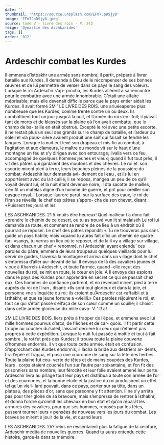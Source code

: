 ```yaml
---
date: ''
thumbnail: 'https://source.unsplash.com/EFm7JpD9jy8'
image: 'EFm7JpD9jy8.jpeg'
source: tome V - livre des rois - P. 243
reign: 'Dynastie des Aschkanides'
tags: []
order: '012'
---
```


# Ardeschir combat les Kurdes

Il emmena d’lstbakhr une armée sans nombre;
il partit, préparé à livrer bataille aux Kurdes. ll demanda à Dieu de le récompenser de ses bonnes œuvres et de lui permettre de verser dans ce pays le sang des voleurs. Lorsque le roi Ardeschir s’ap- procha, les Kurdes allèrent à sa rencontre pour le combattre avec une armée innombrable. C’était une
alfaire méprisable; mais elle devenait difficile parce que le pays entier aidait les Kurdes. Il avait formé
2M ’ LE LIVRE DES ROIS.
une ariuéeaperse plus nombreuse que les Kurdes,
comme trente contre un ou deux. Ils combattirent tout un jour jusqu’à la nuit, et l’armée du roi s’en-
fuit; il yiavait tant de morts et de blessés sur la plaine où l’on avait combattu, que le champ de ba- taille en était obstrué. Excepté le roi avec une petite escorte, il ne restait plus un seul des grands sur le champ de bataille, et l’ardeur du soleil et «la pous- sière avaient produit une soif qui faisait se fendre les langues.
Lorsque la nuit eut levé son drapeau et mis fin au combat, à l’agitation et aux clameurs, le maître
du monde vit sur le haut d’une montagne un feu et s’y dirigea avec son entourage; ilvalla vers ce feu, accompagné de quelques hommes jeunes et vieux; quand il fut tout près, il vit des pâtres qui gardaient des moutons et des chèvres. Le roi et. son escorte mirent pied à terre, leurs bouches pleines de la poussière du combat; Ardeschir leur demanda avi-
dement de l’eau , et ils lui en apportèrent avec du lait caillé; il se reposa, mangea un peu de ce qu’il voyait devant lui, et la nuit étant devenue noire, il ôta sacotte de mailles, s’en fit un matelas digne d’un homme de guerre, et prit pour oreiller son casque royal. I
Lorsque l’aurore parut. sur la surface des eaux, le roi de l’lran se réveilla; le chef des pâtres s’appro-
cha de son chevet, disant : «Puissent tes jours et les

LES ASCHKANIDES. 21.5 «nuits être heureux! Quel malheur t’a donc fait
«prendre le chemin de ce désert, où tu as trouvé
«un lit si malaiséh Le roi lui demanda sa route,
et comment se rendre de ce lieu à un endroit où il pourrait se reposer. Le chef des pâtres répondit:
« Tu ne trouveras pas sans guide un pays habité; mais «quand tu auras fait d’ici un chemin de quatre far- «sangs, tu verras un lieu où te reposer, et de là il «y a village sur village, et dans chacun un chef
« renommé. n i
Ardeschir, ayant enlendu’ ces paroles du pâtre,
emmena de leurs troupeaux quelques vieillards pour
lui servir de guides, traversa la montagne et arriva dans un village dont le chef s’empressa d’aller au-
devant de lui. Il envoya de là des cavaliers jeunes et vieux à Kharreh-i-Ardeschir, et toute l’armée, quand
-elle reçut des nouvelles du roi, se mit en route, le
cœur en joie. A
Il envoya des espions dans le pays des Kurdes
pour apprendre en secret ce qui se passait chez eux. Ces hommes de confiance partirent, et en revenant mirent pied à terre auprès du roi de l’lran , disant:
«Ils sont tout glorieux et dans la joie, et personne «ne s’inquiète du roi; ils croient qu’Ardeschir est
«affaibli et à Isthakhr, et que sa jeune fortune a «vieilli.» Ces paroles réjouirent le roi, et tout ce qui s’était passé s’elI’aça de son cœur comme un souille;
il choisit dans cette armée glorieuse dix mille cava-
V. ’ t! a!

2M LE LIVRE DES BOIS.
liers prêts à frapper de l’épée, et emmena avec lui
mille hommes pourvus d’arcs, de flèches et de car- quois. Il fit partir cette troupe au coucher du’soleil, laissant derrière lui ceux qui n’étaient pas propres à cette expédition.
Lorsque la nuit fut passée à moitié et tout à fait sombre , le roi fut près des Kurdes; il trouva toute la plaine couverte d’hommes endormis. il vit que toute cette armée. était en confusion. S’approchant des Kurdes endormis, il lâcha la bride aux destriers ar- dents, tira l’épée et frappa, et posa une couronne de
sang sur la tête des herbes. Toute la plaine fut cou- verte de têtes et de mains coupées des Kurdes, leurs
. corps étaient couchés l’un sur l’autre par soixantaine,
et l’on fit des prisonniers sans nombre; leur férocité
et leur folie avaient amené leur perte. Ardeschir livra
au pillage tout leur pays et distribua à toute son armée de l’or et des couronnes, et la bonne étoile et
la justice du roi produisirent un effet tel qu’un vieil- lard pouvait, dans ce pays, porter sur sa tête, dans un plateau, des pièces d’or, sans que personne y fit attention. Il ne s’y arrêta pas pour tirer gloire de sa bravoure, mais s’empressa de rentrer à Isthakhr, et donna l’ordre qu’onmlt les chevaux en bon état et
qu’on réparât les armures des cavaliers, pour que ses
hommes, reposés par les fêtes, pussent tourner leurs « pensées de nouveau vers les jours du combat. Les
braves se mirent à jouir de la vie, et quand leurs

LES ASCHKANIDES. 2h? reins ne ressentaient plus la fatigue de la ceinture,
Ardeschir médita de nouvelles guerres. Quand tu
auras entendu cette histoire, garde-la dans ta mémoire.
